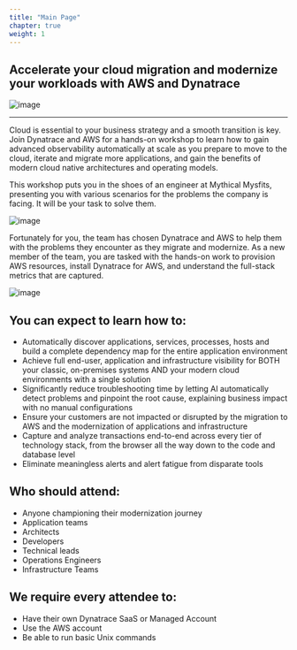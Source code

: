 ```yaml
---
title: "Main Page"
chapter: true
weight: 1
---
```


<h2>Accelerate your cloud migration and modernize your workloads with AWS and Dynatrace</h2>

![image](/images/dt-aws.png)

---

Cloud is essential to your business strategy and a smooth transition is key. Join Dynatrace and AWS for a hands-on workshop to learn how to gain advanced observability automatically at scale as you prepare to move to the cloud, iterate and migrate more applications, and gain the benefits of modern cloud native architectures and operating models.

This workshop puts you in the shoes of an engineer at Mythical Mysfits, presenting you with various scenarios for the problems the company is facing. It will be your task to solve them.

![image](/images/mm.png)

Fortunately for you, the team has chosen Dynatrace and AWS to help them with the problems they encounter as they migrate and modernize. As a new member of the team, you are tasked with the hands-on work to provision AWS resources, install Dynatrace for AWS, and understand the full-stack metrics that are captured.

![image](/images/ez-team.png)

## You can expect to learn how to:

* Automatically discover applications, services, processes, hosts and build a complete dependency map for the entire application environment
* Achieve full end-user, application and infrastructure visibility for BOTH your classic, on-premises systems AND your modern cloud environments with a single solution
* Significantly reduce troubleshooting time by letting AI automatically detect problems and pinpoint the root cause, explaining business impact with no manual configurations
* Ensure your customers are not impacted or disrupted by the migration to AWS and the modernization of applications and infrastructure
* Capture and analyze transactions end-to-end across every tier of technology stack, from the browser all the way down to the code and database level
* Eliminate meaningless alerts and alert fatigue from disparate tools

## Who should attend:

* Anyone championing their modernization journey
* Application teams 
* Architects 
* Developers
* Technical leads
* Operations Engineers
* Infrastructure Teams 

## We require every attendee to:

* Have their own Dynatrace SaaS or Managed Account
* Use the AWS account
* Be able to run basic Unix commands